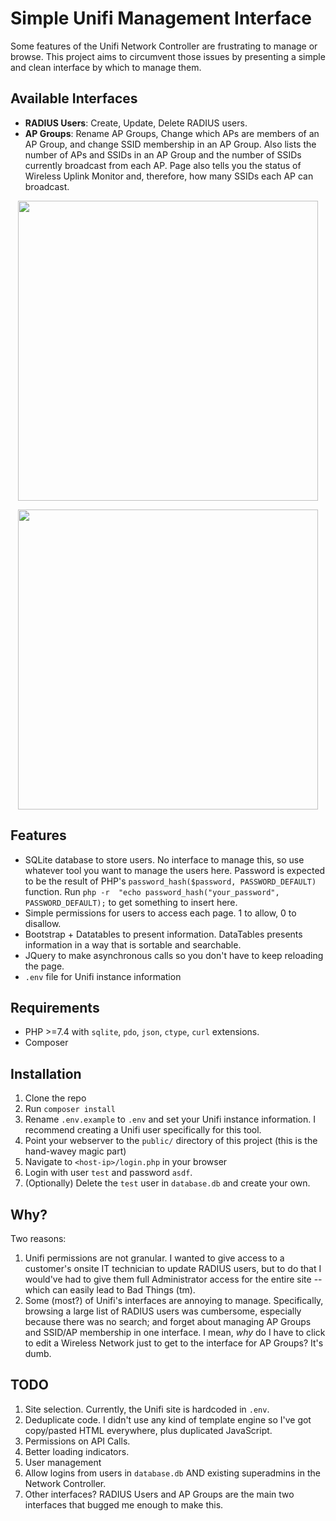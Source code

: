 # Simple Unifi Management Interface

Some features of the Unifi Network Controller are frustrating to manage or browse.
This project aims to circumvent those issues by presenting a simple and clean interface
by which to manage them.

## Available Interfaces

* **RADIUS Users**: Create, Update, Delete RADIUS users.
* **AP Groups**: Rename AP Groups, Change which APs are members of an AP Group, and change
SSID membership in an AP Group. Also lists the number of APs and SSIDs in an AP Group and
the number of SSIDs currently broadcast from each AP. Page also tells you the status of
Wireless Uplink Monitor and, therefore, how many SSIDs each AP can broadcast.

<p align="center">
  <img width="480" src="https://user-images.githubusercontent.com/31744530/197379888-78c42fe3-ec0d-480c-bc0f-aaaedb261bbf.png">
</p>
<p align="center">
  <img width="480" src="https://user-images.githubusercontent.com/31744530/197380078-cb6d37da-a14b-4f9c-bc48-549ac267c277.png">
</p>

## Features

* SQLite database to store users. No interface to manage this, so use whatever
tool you want to manage the users here. Password is expected to be the result of PHP's
`password_hash($password, PASSWORD_DEFAULT)` function. Run `php -r 
"echo password_hash("your_password", PASSWORD_DEFAULT);` to get something to insert here.
* Simple permissions for users to access each page. 1 to allow, 0 to disallow.
* Bootstrap + Datatables to present information. DataTables presents information in a way
that is sortable and searchable.
* JQuery to make asynchronous calls so you don't have to keep reloading the page.
* `.env` file for Unifi instance information

## Requirements

* PHP >=7.4 with `sqlite`, `pdo`, `json`, `ctype`, `curl` extensions.
* Composer

## Installation

1. Clone the repo
1. Run `composer install`
1. Rename `.env.example` to `.env` and set your Unifi instance information. I recommend creating
a Unifi user specifically for this tool.
1. Point your webserver to the `public/` directory of this project (this is the hand-wavey magic part)
1. Navigate to `<host-ip>/login.php` in your browser
1. Login with user `test` and password `asdf`.
1. (Optionally) Delete the `test` user in `database.db` and create your own.

## Why?

Two reasons:

1. Unifi permissions are not granular. I wanted to give access to a customer's onsite IT
technician to update RADIUS users, but to do that I would've had to give them full Administrator
access for the entire site -- which can easily lead to Bad Things (tm).
2. Some (most?) of Unifi's interfaces are annoying to manage. Specifically, browsing a large
list of RADIUS users was cumbersome, especially because there was no search; and forget about
managing AP Groups and SSID/AP membership in one interface. I mean, *why* do I have to click to
edit a Wireless Network just to get to the interface for AP Groups? It's dumb.

## TODO

1. Site selection. Currently, the Unifi site is hardcoded in `.env`.
1. Deduplicate code. I didn't use any kind of template engine so I've got copy/pasted HTML everywhere,
plus duplicated JavaScript.
1. Permissions on API Calls.
1. Better loading indicators.
1. User management
1. Allow logins from users in `database.db` AND existing superadmins in the Network Controller.
1. Other interfaces? RADIUS Users and AP Groups are the main two interfaces that bugged me enough to make this.
